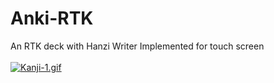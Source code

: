 # Anki-RTK
An RTK deck with Hanzi Writer Implemented for touch screen
<br><br>
<a href="https://gifyu.com/image/Fw3B"><img src="https://s4.gifyu.com/images/Kanji-1.gif" alt="Kanji-1.gif" border="0" /></a>
